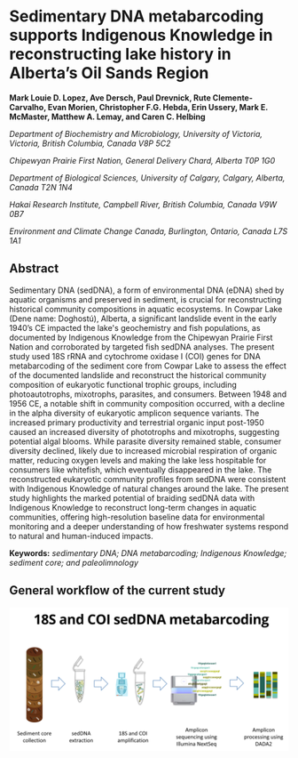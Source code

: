 # Sedimentary DNA metabarcoding supports Indigenous Knowledge in reconstructing lake history in Alberta’s Oil Sands Region

<b> Mark Louie D. Lopez, Ave Dersch, Paul Drevnick, Rute Clemente-Carvalho, Evan Morien, Christopher F.G. Hebda, Erin Ussery, Mark E. McMaster, Matthew A. Lemay, and Caren C. Helbing </b>

<i>
Department of Biochemistry and Microbiology, University of Victoria, Victoria, British Columbia, Canada V8P 5C2
  
Chipewyan Prairie First Nation, General Delivery Chard, Alberta T0P 1G0

Department of Biological Sciences, University of Calgary, Calgary, Alberta, Canada T2N 1N4

Hakai Research Institute, Campbell River, British Columbia, Canada V9W 0B7

Environment and Climate Change Canada, Burlington, Ontario, Canada L7S 1A1

</i>

## Abstract

Sedimentary DNA (sedDNA), a form of environmental DNA (eDNA) shed by aquatic organisms and preserved in sediment, is crucial for reconstructing historical community compositions in aquatic ecosystems. In Cowpar Lake (Dene name: Doghostú), Alberta, a significant landslide event in the early 1940’s CE impacted the lake's geochemistry and fish populations, as documented by Indigenous Knowledge from the Chipewyan Prairie First Nation and corroborated by targeted fish sedDNA analyses. The present study used 18S rRNA and cytochrome oxidase I (COI) genes for DNA metabarcoding of the sediment core from Cowpar Lake to assess the effect of the documented landslide and reconstruct the historical community composition of eukaryotic functional trophic groups, including photoautotrophs, mixotrophs, parasites, and consumers. Between 1948 and 1956 CE, a notable shift in community composition occurred, with a decline in the alpha diversity of eukaryotic amplicon sequence variants. The increased primary productivity and terrestrial organic input post-1950 caused an increased diversity of phototrophs and mixotrophs, suggesting potential algal blooms. While parasite diversity remained stable, consumer diversity declined, likely due to increased microbial respiration of organic matter, reducing oxygen levels and making the lake less hospitable for consumers like whitefish, which eventually disappeared in the lake. The reconstructed eukaryotic community profiles from sedDNA were consistent with Indigenous Knowledge of natural changes around the lake. The present study highlights the marked potential of braiding sedDNA data with Indigenous Knowledge to reconstruct long-term changes in aquatic communities, offering high-resolution baseline data for environmental monitoring and a deeper understanding of how freshwater systems respond to natural and human-induced impacts.

<b>Keywords:</b> <i> sedimentary DNA; DNA metabarcoding; Indigenous Knowledge; sediment core; and paleolimnology </i>

## General workflow of the current study

<p align="center">
<img src="https://github.com/mldlopez/Cowpar_sedDNA_metabarcoding/blob/main/Cowpar_sedDNA_metabarcoding.jpg" width="800">
</p>
